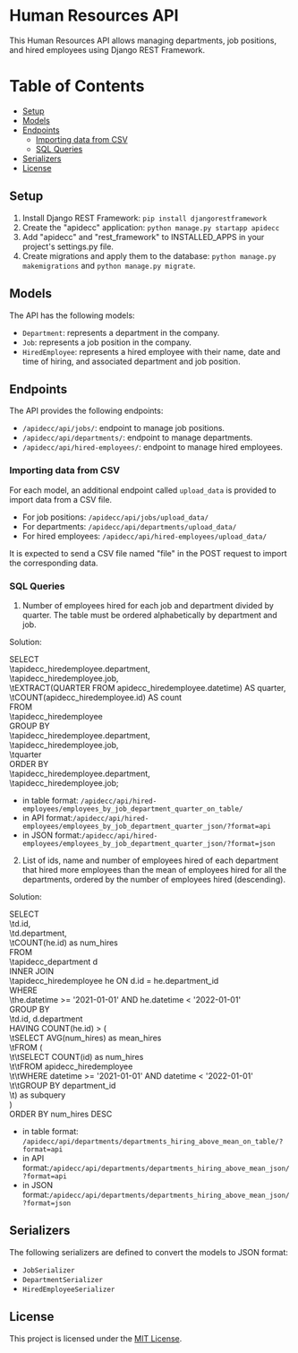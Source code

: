 # Human Resources API

This Human Resources API allows managing departments, job positions, and hired employees using Django REST Framework.

# Table of Contents
- [Setup](#setup)
- [Models](#models)
- [Endpoints](#endpoints)
  - [Importing data from CSV](#importing-data-from-csv)
  - [SQL Queries](#sql-queries)
- [Serializers](#serializers)
- [License](#license)

## Setup

1. Install Django REST Framework: `pip install djangorestframework`
2. Create the "apidecc" application: `python manage.py startapp apidecc`
3. Add "apidecc" and "rest_framework" to INSTALLED_APPS in your project's settings.py file.
4. Create migrations and apply them to the database: `python manage.py makemigrations` and `python manage.py migrate`.

## Models

The API has the following models:

- `Department`: represents a department in the company.
- `Job`: represents a job position in the company.
- `HiredEmployee`: represents a hired employee with their name, date and time of hiring, and associated department and job position.

## Endpoints

The API provides the following endpoints:

- `/apidecc/api/jobs/`: endpoint to manage job positions.
- `/apidecc/api/departments/`: endpoint to manage departments.
- `/apidecc/api/hired-employees/`: endpoint to manage hired employees.

### Importing data from CSV

For each model, an additional endpoint called `upload_data` is provided to import data from a CSV file.

- For job positions: `/apidecc/api/jobs/upload_data/`
- For departments: `/apidecc/api/departments/upload_data/`
- For hired employees: `/apidecc/api/hired-employees/upload_data/`

It is expected to send a CSV file named "file" in the POST request to import the corresponding data.

### SQL Queries

1) Number of employees hired for each job and department divided by quarter. The table must be ordered alphabetically by department and job.

Solution:

SELECT<br>
    \tapidecc_hiredemployee.department,<br>
    \tapidecc_hiredemployee.job,<br>
    \tEXTRACT(QUARTER FROM apidecc_hiredemployee.datetime) AS quarter,<br>
    \tCOUNT(apidecc_hiredemployee.id) AS count<br>
FROM<br>
    \tapidecc_hiredemployee<br>
GROUP BY<br>
    \tapidecc_hiredemployee.department,<br>
    \tapidecc_hiredemployee.job,<br>
    \tquarter<br>
ORDER BY<br>
    \tapidecc_hiredemployee.department,<br>
    \tapidecc_hiredemployee.job;<br>

- in table format: `/apidecc/api/hired-employees/employees_by_job_department_quarter_on_table/`
- in API format:`/apidecc/api/hired-employees/employees_by_job_department_quarter_json/?format=api`
- in JSON format:`/apidecc/api/hired-employees/employees_by_job_department_quarter_json/?format=json`

2) List of ids, name and number of employees hired of each department that hired more employees than the mean of employees hired for all the departments, ordered by the number of employees hired (descending).

Solution:

SELECT <br>
    \td.id, <br>
    \td.department, <br>
    \tCOUNT(he.id) as num_hires<br>
FROM <br>
    \tapidecc_department d<br>
INNER JOIN <br>
    \tapidecc_hiredemployee he ON d.id = he.department_id<br>
WHERE <br>
    \the.datetime >= '2021-01-01' AND he.datetime < '2022-01-01'<br>
GROUP BY <br>
    \td.id, d.department<br>
HAVING COUNT(he.id) > (<br>
    \tSELECT AVG(num_hires) as mean_hires<br>
    \tFROM (<br>
        \t\tSELECT COUNT(id) as num_hires<br>
        \t\tFROM apidecc_hiredemployee<br>
        \t\tWHERE datetime >= '2021-01-01' AND datetime < '2022-01-01'<br>
        \t\tGROUP BY department_id<br>
    \t) as subquery<br>
)<br>
ORDER BY num_hires DESC<br>

- in table format: `/apidecc/api/departments/departments_hiring_above_mean_on_table/?format=api`
- in API format:`/apidecc/api/departments/departments_hiring_above_mean_json/?format=api`
- in JSON format:`/apidecc/api/departments/departments_hiring_above_mean_json/?format=json`

## Serializers

The following serializers are defined to convert the models to JSON format:

- `JobSerializer`
- `DepartmentSerializer`
- `HiredEmployeeSerializer`

## License

This project is licensed under the [MIT License](https://opensource.org/licenses/MIT).
